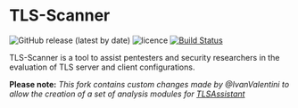 # TLS-Scanner

![GitHub release (latest by date)](https://img.shields.io/github/v/release/tls-attacker/TLS-Scanner)
![licence](https://img.shields.io/badge/License-Apachev2-brightgreen.svg)
[![Build Status](https://hydrogen.cloud.nds.rub.de/buildStatus/icon.svg?job=TLS-Scanner)](https://hydrogen.cloud.nds.rub.de/job/TLS-Scanner/)

TLS-Scanner is a tool to assist pentesters and security researchers in the evaluation of TLS server and client configurations.

**Please note:**  *This fork contains custom changes made by @IvanValentini to allow the creation of a set of analysis modules for [TLSAssistant](https://github.com/stfbk/tlsassistant)*

